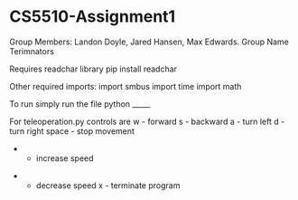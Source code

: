 # CS5510-Assignment1
Group Members: Landon Doyle, Jared Hansen, Max Edwards. Group Name Terimnators

Requires readchar library
pip install readchar

Other required imports:
import smbus
import time
import math

To run simply run the file python _____

For teleoperation.py controls are
w - forward
s - backward
a - turn left
d - turn right
space - stop movement
+ - increase speed
- - decrease speed
x - terminate program
